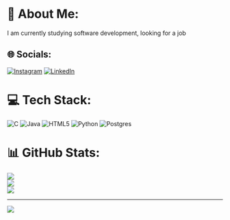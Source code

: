 # 💫 About Me:
I am currently studying software development, looking for a job


## 🌐 Socials:
[![Instagram](https://img.shields.io/badge/Instagram-%23E4405F.svg?logo=Instagram&logoColor=white)](https://instagram.com/maximilianoarielfava) [![LinkedIn](https://img.shields.io/badge/LinkedIn-%230077B5.svg?logo=linkedin&logoColor=white)](https://linkedin.com/in/www.linkedin.com/in/maximiliano-ariel-fava-772bb0223) 

# 💻 Tech Stack:
![C](https://img.shields.io/badge/c-%2300599C.svg?style=for-the-badge&logo=c&logoColor=white) ![Java](https://img.shields.io/badge/java-%23ED8B00.svg?style=for-the-badge&logo=java&logoColor=white) ![HTML5](https://img.shields.io/badge/html5-%23E34F26.svg?style=for-the-badge&logo=html5&logoColor=white) ![Python](https://img.shields.io/badge/python-3670A0?style=for-the-badge&logo=python&logoColor=ffdd54) ![Postgres](https://img.shields.io/badge/postgres-%23316192.svg?style=for-the-badge&logo=postgresql&logoColor=white)
# 📊 GitHub Stats:
![](https://github-readme-stats.vercel.app/api?username=Mazo667&theme=chartreuse-dark&hide_border=true&include_all_commits=false&count_private=true)<br/>
![](https://github-readme-streak-stats.herokuapp.com/?user=Mazo667&theme=chartreuse-dark&hide_border=true)<br/>
![](https://github-readme-stats.vercel.app/api/top-langs/?username=Mazo667&theme=chartreuse-dark&hide_border=true&include_all_commits=false&count_private=true&layout=compact)

---
[![](https://visitcount.itsvg.in/api?id=Mazo667&icon=0&color=0)](https://visitcount.itsvg.in)

<!-- Proudly created with GPRM ( https://gprm.itsvg.in ) -->

